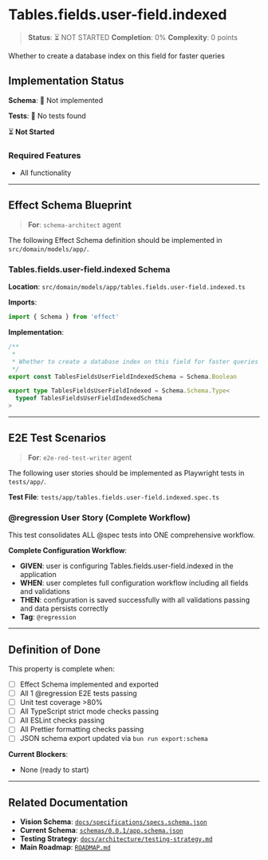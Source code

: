# Tables.fields.user-field.indexed

> **Status**: ⏳ NOT STARTED
> **Completion**: 0%
> **Complexity**: 0 points

Whether to create a database index on this field for faster queries

## Implementation Status

**Schema**: 🔴 Not implemented

**Tests**: 🔴 No tests found

⏳ **Not Started**

### Required Features

- All functionality

---

## Effect Schema Blueprint

> **For**: `schema-architect` agent

The following Effect Schema definition should be implemented in `src/domain/models/app/`.

### Tables.fields.user-field.indexed Schema

**Location**: `src/domain/models/app/tables.fields.user-field.indexed.ts`

**Imports**:

```typescript
import { Schema } from 'effect'
```

**Implementation**:

```typescript
/**
 *
 * Whether to create a database index on this field for faster queries
 */
export const TablesFieldsUserFieldIndexedSchema = Schema.Boolean

export type TablesFieldsUserFieldIndexed = Schema.Schema.Type<
  typeof TablesFieldsUserFieldIndexedSchema
>
```

---

## E2E Test Scenarios

> **For**: `e2e-red-test-writer` agent

The following user stories should be implemented as Playwright tests in `tests/app/`.

**Test File**: `tests/app/tables.fields.user-field.indexed.spec.ts`

### @regression User Story (Complete Workflow)

This test consolidates ALL @spec tests into ONE comprehensive workflow.

**Complete Configuration Workflow**:

- **GIVEN**: user is configuring Tables.fields.user-field.indexed in the application
- **WHEN**: user completes full configuration workflow including all fields and validations
- **THEN**: configuration is saved successfully with all validations passing and data persists correctly
- **Tag**: `@regression`

---

## Definition of Done

This property is complete when:

- [ ] Effect Schema implemented and exported
- [ ] All 1 @regression E2E tests passing
- [ ] Unit test coverage >80%
- [ ] All TypeScript strict mode checks passing
- [ ] All ESLint checks passing
- [ ] All Prettier formatting checks passing
- [ ] JSON schema export updated via `bun run export:schema`

**Current Blockers**:

- None (ready to start)

---

## Related Documentation

- **Vision Schema**: [`docs/specifications/specs.schema.json`](../specs.schema.json)
- **Current Schema**: [`schemas/0.0.1/app.schema.json`](../../schemas/0.0.1/app.schema.json)
- **Testing Strategy**: [`docs/architecture/testing-strategy.md`](../../architecture/testing-strategy.md)
- **Main Roadmap**: [`ROADMAP.md`](../../../ROADMAP.md)
